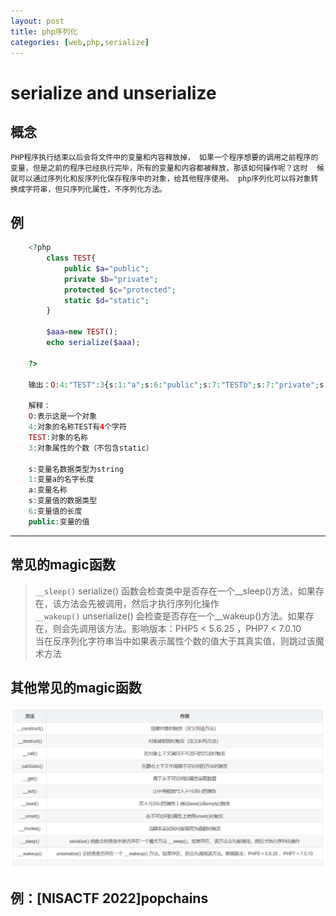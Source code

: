 ```yaml
---
layout: post
title: php序列化
categories: [web,php,serialize]
---
```


# serialize and unserialize

## 概念

```
PHP程序执行结束以后会将文件中的变量和内容释放掉， 如果一个程序想要的调用之前程序的变量，但是之前的程序已经执行完毕，所有的变量和内容都被释放，那该如何操作呢？这时  候就可以通过序列化和反序列化保存程序中的对象，给其他程序使用。 php序列化可以将对象转换成字符串，但只序列化属性，不序列化方法。
```

## 例

```php
    <?php
        class TEST{
            public $a="public";  
            private $b="private";  
            protected $c="protected";  
            static $d="static";  
        }

        $aaa=new TEST();  
        echo serialize($aaa);  

    ?>

    输出：O:4:"TEST":3{s:1:"a";s:6:"public";s:7:"TESTb";s:7:"private";s:4:"*c";s:9:"protected";}  

    解释：  
    O:表示这是一个对象  
    4:对象的名称TEST有4个字符  
    TEST:对象的名称  
    3:对象属性的个数（不包含static）  

    s:变量名数据类型为string  
    1:变量a的名字长度   
    a:变量名称  
    s:变量值的数据类型  
    6:变量值的长度  
    public:变量的值  
```

---

## 常见的magic函数  

> `__sleep()`    serialize() 函数会检查类中是否存在一个__sleep()方法，如果存在，该方法会先被调用，然后才执行序列化操作  
`__wakeup()`    unserialize() 会检查是否存在一个__wakeup()方法。如果存在，则会先调用该方法。影响版本：PHP5 < 5.6.25 ，PHP7 < 7.0.10  
当在反序列化字符串当中如果表示属性个数的值大于其真实值，则跳过该魔术方法

## 其他常见的magic函数

![magic](/img/magic.png)


## 例：[NISACTF 2022]popchains
